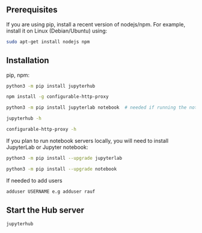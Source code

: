 ## Prerequisites

If you are using pip, install a recent version of nodejs/npm. For example, install it on Linux (Debian/Ubuntu) using:
```bash
sudo apt-get install nodejs npm
```
## Installation

pip, npm:

```bash
python3 -m pip install jupyterhub

npm install -g configurable-http-proxy

python3 -m pip install jupyterlab notebook  # needed if running the notebook servers in the same environmentv

jupyterhub -h

configurable-http-proxy -h
```

If you plan to run notebook servers locally, you will need to install JupyterLab or Jupyter notebook:

```bash
python3 -m pip install --upgrade jupyterlab

python3 -m pip install --upgrade notebook
```
If needed to add users
```bash
adduser USERNAME e.g adduser rauf
````

## Start the Hub server

```bash
jupyterhub
```
